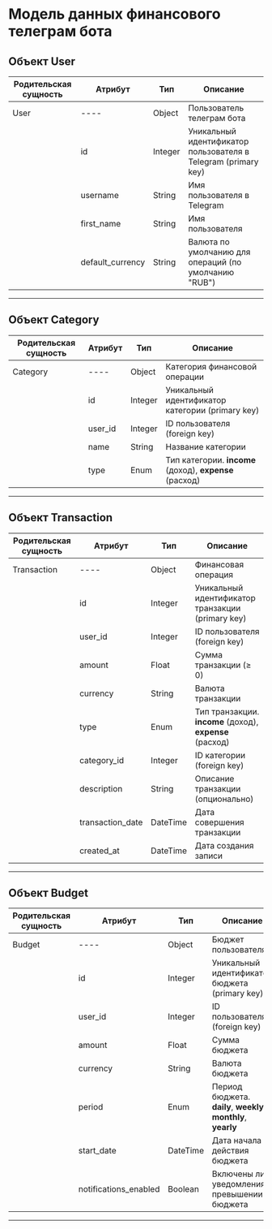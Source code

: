 # Модель данных финансового телеграм бота

## Объект User

| Родительская сущность | Атрибут | Тип | Описание |
|------------------------|---------|------|----------|
| User | ---- | Object | Пользователь телеграм бота |
|  | id | Integer | Уникальный идентификатор пользователя в Telegram (primary key) |
|  | username | String | Имя пользователя в Telegram |
|  | first_name | String | Имя пользователя |
|  | default_currency | String | Валюта по умолчанию для операций (по умолчанию "RUB") |
---

## Объект Category

| Родительская сущность | Атрибут | Тип | Описание |
|------------------------|---------|------|----------|
| Category | ---- | Object | Категория финансовой операции |
|  | id | Integer | Уникальный идентификатор категории (primary key) |
|  | user_id | Integer | ID пользователя (foreign key) |
|  | name | String | Название категории |
|  | type | Enum | Тип категории. **income** (доход), **expense** (расход) |

---

## Объект Transaction

| Родительская сущность | Атрибут | Тип | Описание |
|------------------------|---------|------|----------|
| Transaction | ---- | Object | Финансовая операция |
|  | id | Integer | Уникальный идентификатор транзакции (primary key) |
|  | user_id | Integer | ID пользователя (foreign key) |
|  | amount | Float | Сумма транзакции (≥ 0) |
|  | currency | String | Валюта транзакции |
|  | type | Enum | Тип транзакции. **income** (доход), **expense** (расход) |
|  | category_id | Integer | ID категории (foreign key) |
|  | description | String | Описание транзакции (опционально) |
|  | transaction_date | DateTime | Дата совершения транзакции |
|  | created_at | DateTime | Дата создания записи |

---

## Объект Budget

| Родительская сущность | Атрибут | Тип | Описание |
|------------------------|---------|------|----------|
| Budget | ---- | Object | Бюджет пользователя |
|  | id | Integer | Уникальный идентификатор бюджета (primary key) |
|  | user_id | Integer | ID пользователя (foreign key) |
|  | amount | Float | Сумма бюджета |
|  | currency | String | Валюта бюджета |
|  | period | Enum | Период бюджета. **daily**, **weekly**, **monthly**, **yearly** |
|  | start_date | DateTime | Дата начала действия бюджета |
|  | notifications_enabled | Boolean | Включены ли уведомления о превышении бюджета |

---